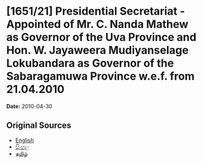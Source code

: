 # [1651/21] Presidential Secretariat - Appointed of Mr. C. Nanda Mathew as Governor of the Uva Province and Hon. W. Jayaweera Mudiyanselage Lokubandara as Governor of the Sabaragamuwa Province w.e.f. from 21.04.2010

**Date:** 2010-04-30

## Original Sources

- [English](https://documents.gov.lk/view/extra-gazettes/2010/4/1651-21_E.pdf)
- [සිංහල](https://documents.gov.lk/view/extra-gazettes/2010/4/1651-21_S.pdf)
- [தமிழ்](https://documents.gov.lk/view/extra-gazettes/2010/4/1651-21_T.pdf)
